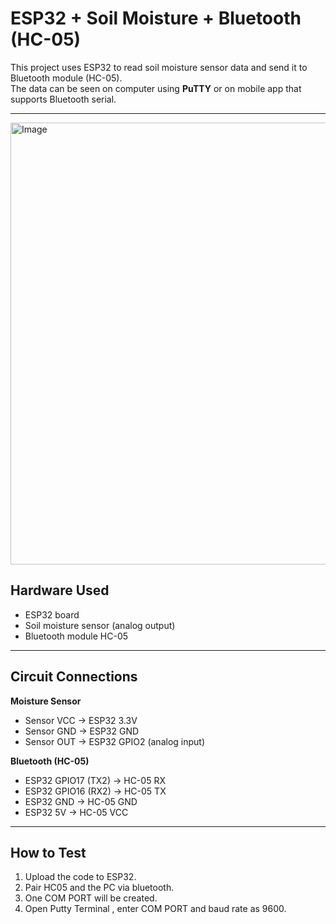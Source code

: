 # ESP32 + Soil Moisture + Bluetooth (HC-05)

This project uses ESP32 to read soil moisture sensor data and send it to Bluetooth module (HC-05).  
The data can be seen on computer using **PuTTY** or on mobile app that supports Bluetooth serial.

---

<img width="833" height="707" alt="Image" src="https://github.com/user-attachments/assets/2bccdc43-3486-469d-ac1a-f010168c4e74" />

## Hardware Used
- ESP32 board  
- Soil moisture sensor (analog output)  
- Bluetooth module HC-05  


---

## Circuit Connections

**Moisture Sensor**
- Sensor VCC → ESP32 3.3V  
- Sensor GND → ESP32 GND  
- Sensor OUT → ESP32 GPIO2 (analog input)

**Bluetooth (HC-05)**
- ESP32 GPIO17 (TX2) → HC-05 RX  
- ESP32 GPIO16 (RX2) → HC-05 TX  
- ESP32 GND → HC-05 GND  
- ESP32 5V → HC-05 VCC  

---

## How to Test
1. Upload the code to ESP32.
2. Pair HC05 and the PC via bluetooth.
3. One COM PORT will be created.
4. Open Putty Terminal , enter COM PORT and baud rate as 9600.

